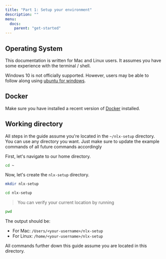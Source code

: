 ```yaml
---
title: "Part 1: Setup your environment"
description: ""
menu:
  docs:
    parent: "get-started"
---
```


## Operating System

This documentation is written for Mac and Linux users. It assumes you have some experience with the terminal / shell. 

Windows 10 is not officially supported. However, users may be able to follow along using 
[ubuntu for windows](https://tutorials.ubuntu.com/tutorial/tutorial-ubuntu-on-windows).

## Docker

Make sure you have installed a recent version of [Docker](https://www.docker.com) installed.

## Working directory

All steps in the guide assume you're located in the `~/nlx-setup` directory.
You can use any directory you want. Just make sure to update the example commands of all future commands accordingly

First, let's navigate to our home directory.

```bash
cd ~
```

Now, let's create the `nlx-setup` directory. 

```bash
mkdir nlx-setup
```
```bash
cd nlx-setup
```

> You can verify your current location by running

```bash
pwd
```

The output should be:

* For Mac: `/Users/<your-username>/nlx-setup`
* For Linux: `/home/<your-username>/nlx-setup`

All commands further down this guide assume you are located in this directory.
